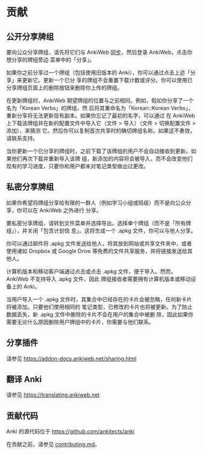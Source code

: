 # 贡献

<!-- toc -->

## 公开分享牌组

要向公众分享牌组，请先将它们与 AnkiWeb [同步](syncing.md)，然后登录 AnkiWeb，点击你想分享的牌组旁边
菜单中的「分享」。

如果你之前分享过一个牌组（包括使用旧版本的 Anki），你可以通过点击上述「分享」来更新它。更新一个已分
享的牌组不会重置下载计数或评分。你可以使用已分享牌组页面上的删除按钮来删除你上传的牌组。

在更新牌组时，AnkiWeb 期望牌组的位置与之前相同。例如，假如你分享了一个名为「Korean Verbs」的牌组，然
后将其重命名为「Korean::Korean Verbs」，重新分享将无法更新现有副本。如果你忘记了最初的名字，可以通过
在 AnkiWeb 上下载该牌组并在新的配置文件中导入它（文件 > 导入）（文件 > 切换配置文件 > 添加），来猜测
它。然后你可以复制首次共享时的确切牌组名称。如果这不奏效，请联系支持。

当你更新一个已分享的牌组时，之前下载了该牌组的用户不会自动接收到更新。如果他们再次下载并重新导入该牌
组，新添加的内容将会被导入，而不会改变他们现有的学习进度，只要你和用户都未对笔记类型做出过更改。

## 私密分享牌组

如果你希望将牌组分享给有限的一群人（例如学习小组或班级）而不是向公众分享，你可以在 AnkiWeb 之外进行
分享。

要私密分享牌组，请转到文件菜单并选择导出。选择单个牌组（而不是「所有牌组」），并关闭「包含计划信
息」。这将生成一个 .apkg 文件，你可以与他人分享。

你可以通过邮件将 .apkg 文件发送给他人，将其放到网站或共享文件夹中，或者使用诸如 Dropbox 或 Google
Drive 等免费的文件共享服务，并将链接发送给其他人。

计算机版本和移动客户端通过点击或点击 .apkg 文件，便于导入。然而，AnkiWeb 不支持导入 .apkg 文件，因此
牌组接收者需要拥有计算机版本或移动设备上的 Anki。

当用户导入一个 .apkg 文件时，其集合中已经存在的卡片会被忽略，任何新卡片将被添加。只要他们使用相同的
笔记类型，已修改的卡片也将被更新。为了防止数据丢失，新 .apkg 文件中删除的卡片不会在用户的集合中被删
除，因此如果你需要无论什么原因删除用户牌组中的卡片，你需要与他们联系。

## 分享插件

请参见 <https://addon-docs.ankiweb.net/sharing.html>

## 翻译 Anki

请参见 <https://translating.ankiweb.net>

## 贡献代码

Anki 的源代码位于 <https://github.com/ankitects/anki>

在贡献之前，请参见
[contributing.md](https://github.com/ankitects/anki/blob/main/docs/contributing.md)。
